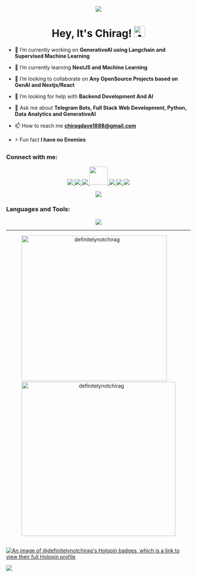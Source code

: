 <p align="center">
  <a href="https://github.com/definitelynotchirag">
    <img src="https://user-images.githubusercontent.com/74038190/213910845-af37a709-8995-40d6-be59-724526e3c3d7.gif"/>
  </a>
</p>


<h1 align="center">Hey, It's Chirag! 
  <img src="https://user-images.githubusercontent.com/74038190/226190908-cd4e0a61-801d-4b69-955b-5bd82eb7c10e.gif" alt="A small GIF" style="width: 30px; height: 30px;"/>
</h1>



- 🔭 I’m currently working on **GenerativeAI using Langchain and Supervised Machine Learning**

- 🌱 I’m currently learning **NestJS and Machine Learning**

- 👯 I’m looking to collaborate on **Any OpenSource Projects based on GenAI and Nextjs/React**

- 🤝 I’m looking for help with **Backend Development And AI**

- 💬 Ask me about **Telegram Bots, Full Stack Web Development, Python, Data Analytics and GenerativeAI**

- 📫 How to reach me **chiragdave1888@gmail.com**

- ⚡ Fun fact **I have no Enemies**

<h3 align="left">Connect with me:</h3>

<p align="center">
  <a href="https://github.com/definitelynotchirag">
    <img src="https://skillicons.dev/icons?i=github&perline=1" />
  </a>
  <a href="mailto:chiragdave1888@gmail.com">
    <img src="https://skillicons.dev/icons?i=gmail&perline=1" />
  </a>
  <a href="https://dev.to/definitelynotchirag">
    <img src="https://skillicons.dev/icons?i=devto&perline=1" />
  </a>
  <a href="https://www.youtube.com/c/blackfox">
    <img src="https://raw.githubusercontent.com/rahuldkjain/github-profile-readme-generator/master/src/images/icons/Social/youtube.svg" height="50" width="50"/>
  </a>
  <a href="https://discord.com/users/722835137615888406">
    <img src="https://skillicons.dev/icons?i=discord&perline=1" />
  </a>
  <a href="https://replit.com/@chiragdave1888">
    <img src="https://skillicons.dev/icons?i=replit&perline=1" />
  </a>
  <a href="https://stackoverflow.com/users/23331475/chirag">
    <img src="https://skillicons.dev/icons?i=stackoverflow&perline=1" />
  </a>
</p>
<p align="center">
  <img src="https://komarev.com/ghpvc/?username=definitelynotchirag&style=for-the-badge"/>
</p>

<h3 align="left">Languages and Tools:</h3>
<p align="center">
  <a href="https://skillicons.dev">
    <img src="https://skillicons.dev/icons?i=js,html,css,anaconda,arch,arduino,aws,cpp,docker,express,figma,firebase,gcp,mongodb,mysql,nodejs,postgres,prisma,py,react,supabase,tailwind,ts,vercel&perline=8" />
  </a>
</p>

<hr/>
<p align=center>
    <div align="center">
        <a>
            <img width=396 src="https://github-readme-stats.vercel.app/api?username=definitelynotchirag&theme=midnight-purple&show_icons=true&hide_border=true&count_private=true" alt="definitelynotchirag" /> 
        </a>
    &nbsp; &nbsp; &nbsp;
        <a>
            <img width=420 src="https://github-readme-streak-stats.herokuapp.com/?user=definitelynotchirag&theme=midnight-purple&hide_border=true" alt="definitelynotchirag" />
        </a>
    </div> 
    &nbsp; &nbsp;
</p>



[![An image of @definitelynotchirag's Holopin badges, which is a link to view their full Holopin profile](https://holopin.me/definitelynotchirag)](https://holopin.io/@definitelynotchirag)

![](https://hit.yhype.me/github/profile?user_id=113599034)
